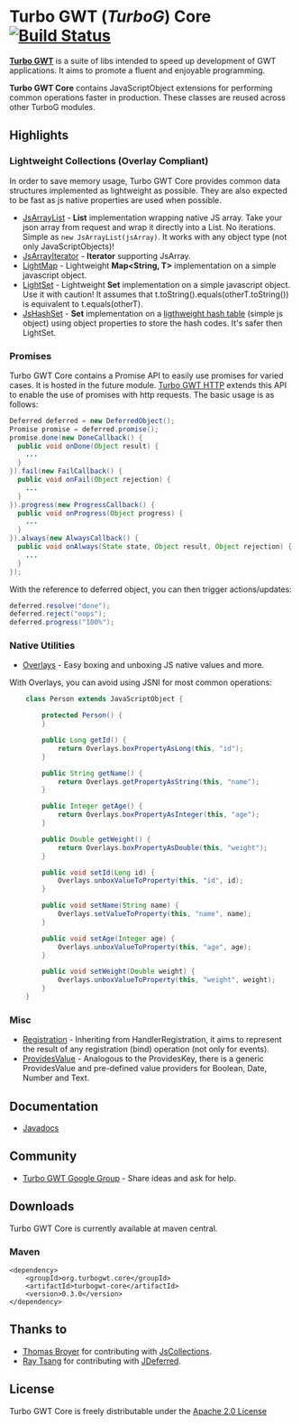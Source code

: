 Turbo GWT (*TurboG*) Core [![Build Status](https://travis-ci.org/growbit/turbogwt-core.svg?branch=master)](https://travis-ci.org/growbit/turbogwt-core)
==
[**Turbo GWT**](http://github.com/growbit/turbogwt) is a suite of libs intended to speed up development of GWT applications. It aims to promote a fluent and enjoyable programming.

**Turbo GWT Core** contains JavaScriptObject extensions for performing common operations faster in production. These classes are reused across other TurboG modules.

## Highlights

### Lightweight Collections (Overlay Compliant)
In order to save memory usage, Turbo GWT Core provides common data structures implemented as lightweight as possible. They are also expected to be fast as js native properties are used when possible.

* [JsArrayList](https://github.com/growbit/turbogwt-core/blob/master/src/main/java/org/turbogwt/core/collections/client/JsArrayList.java) - **List** implementation wrapping native JS array. Take your json array from request and wrap it directly into a List. No iterations. Simple as <code>new JsArrayList(jsArray)</code>. It works with any object type (not only JavaScriptObjects)!
* [JsArrayIterator](http://growbit.github.io/turbogwt-core/javadoc/apidocs/org/turbogwt/core/collections/client/JsArrayIterator.html) - **Iterator** supporting JsArray.
* [LightMap](http://growbit.github.io/turbogwt-core/javadoc/apidocs/org/turbogwt/core/collections/client/LightMap.html) - Lightweight **Map\<String, T\>** implementation on a simple javascript object.
* [LightSet](http://growbit.github.io/turbogwt-core/javadoc/apidocs/org/turbogwt/core/collections/client/LightSet.html) - Lightweight **Set** implementation on a simple javascript object. Use it with caution! It assumes that t.toString().equals(otherT.toString()) is equivalent to t.equals(otherT).
* [JsHashSet](http://growbit.github.io/turbogwt-core/javadoc/apidocs/org/turbogwt/core/collections/client/JsHashSet.html) - **Set** implementation on a [ligthweight hash table](http://growbit.github.io/turbogwt-core/javadoc/apidocs/org/turbogwt/core/collections/client/JsHashTable.html) (simple js object) using object properties to store the hash codes. It's safer then LightSet.

### Promises
Turbo GWT Core contains a Promise API to easily use promises for varied cases. It is hosted in the future module.
[Turbo GWT HTTP](https://github.com/growbit/turbogwt-http) extends this API to enable the use of promises with http requests. The basic usage is as follows:

```java
Deferred deferred = new DeferredObject();
Promise promise = deferred.promise();
promise.done(new DoneCallback() {
  public void onDone(Object result) {
    ...
  }
}).fail(new FailCallback() {
  public void onFail(Object rejection) {
    ...
  }
}).progress(new ProgressCallback() {
  public void onProgress(Object progress) {
    ...
  }
}).always(new AlwaysCallback() {
  public void onAlways(State state, Object result, Object rejection) {
    ...
  }
});
```
With the reference to deferred object, you can then trigger actions/updates:

```java
deferred.resolve("done");
deferred.reject("oops");
deferred.progress("100%");
```

### Native Utilities
* [Overlays](http://growbit.github.io/turbogwt-core/javadoc/apidocs/org/turbogwt/core/util/client/Overlays.html) - Easy boxing and unboxing JS native values and more.
 
With Overlays, you can avoid using JSNI for most common operations:
```java
    class Person extends JavaScriptObject {

        protected Person() {
        }

        public Long getId() {
            return Overlays.boxPropertyAsLong(this, "id");
        }

        public String getName() {
            return Overlays.getPropertyAsString(this, "name");
        }

        public Integer getAge() {
            return Overlays.boxPropertyAsInteger(this, "age");
        }

        public Double getWeight() {
            return Overlays.boxPropertyAsDouble(this, "weight");
        }

        public void setId(Long id) {
            Overlays.unboxValueToProperty(this, "id", id);
        }

        public void setName(String name) {
            Overlays.setValueToProperty(this, "name", name);
        }

        public void setAge(Integer age) {
            Overlays.unboxValueToProperty(this, "age", age);
        }

        public void setWeight(Double weight) {
            Overlays.unboxValueToProperty(this, "weight", weight);
        }
    }
```

### Misc
* [Registration](http://growbit.github.io/turbogwt-core/javadoc/apidocs/org/turbogwt/core/util/shared/Registration.html) - Inheriting from HandlerRegistration, it aims to represent the result of any registration (bind) operation (not only for events).
* [ProvidesValue](http://growbit.github.io/turbogwt-core/javadoc/apidocs/org/turbogwt/core/util/shared/ProvidesValue.html) - Analogous to the ProvidesKey, there is a generic ProvidesValue and pre-defined value providers for Boolean, Date, Number and Text.

## Documentation
* [Javadocs](http://growbit.github.io/turbogwt-core/javadoc/apidocs/index.html)

## Community
* [Turbo GWT Google Group](http://groups.google.com/d/forum/turbogwt) - Share ideas and ask for help.

## Downloads
Turbo GWT Core is currently available at maven central.

### Maven
```
<dependency>
    <groupId>org.turbogwt.core</groupId>
    <artifactId>turbogwt-core</artifactId>
    <version>0.3.0</version>
</dependency>
```

## Thanks to
* [Thomas Broyer](https://plus.google.com/u/0/+ThomasBroyer) for contributing with [JsCollections](http://code.google.com/p/gwt-in-the-air/source/browse/#svn%2Ftrunk%2Fsrc%2Fnet%2Fltgt%2Fgwt%2Fjscollections%2Fclient%253Fstate%253Dclosed).
* [Ray Tsang](https://www.flickr.com/photos/saturnism/) for contributing with [JDeferred](https://github.com/jdeferred/jdeferred).

## License
Turbo GWT Core is freely distributable under the [Apache 2.0 License](http://www.apache.org/licenses/LICENSE-2.0.html)
